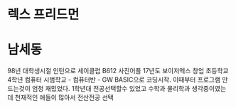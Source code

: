 # 렉스 프리드먼


# 남세동
98년 대학생시절 인턴으로 세이클럽
B612 사진어플
17년도 보이저엑스 창업
초등학교4학년 컴퓨터 시범학교 - 컴퓨터반 - GW BASIC으로 코딩시작. 이때부터 프로그램 만드는것이 엄청 재밌었다.
1학년대 전공선택할수 있었고 수학과 물리학과 생각중이였는데 천재적인 애들이 많아서 전산전공 선택
